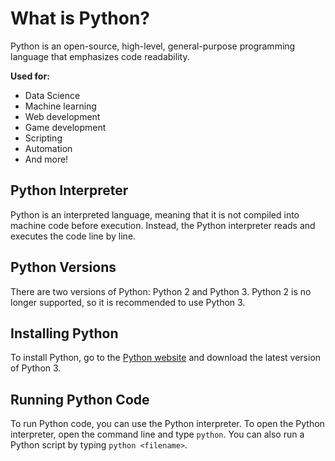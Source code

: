 # What is Python?

Python is an open-source, high-level, general-purpose programming language that emphasizes code readability. 

**Used for:**

- Data Science
- Machine learning
- Web development
- Game development
- Scripting
- Automation
- And more!

## Python Interpreter

Python is an interpreted language, meaning that it is not compiled into machine code before execution. Instead, the Python interpreter reads and executes the code line by line.

## Python Versions

There are two versions of Python: Python 2 and Python 3. Python 2 is no longer supported, so it is recommended to use Python 3.

## Installing Python

To install Python, go to the [Python website](https://www.python.org/downloads/) and download the latest version of Python 3.

## Running Python Code

To run Python code, you can use the Python interpreter. To open the Python interpreter, open the command line and type `python`. You can also run a Python script by typing `python <filename>`.
